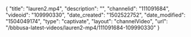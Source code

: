 {
    "title": "lauren2.mp4",
    "description": "",
    "channelid": "111091684",
    "videoid": "109990330",
    "date_created": "1502522752",
    "date_modified": "1504049174",
    "type": "captivate",
    "layout": "channelVideo",
    "url": "\/bbbusa-latest-videos\/lauren2-mp4\/111091684-109990330"
}